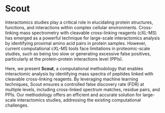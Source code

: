 # Scout
Interactomics studies play a critical role in elucidating protein structures, functions, and interactions within complex cellular environments. Cross-linking mass spectrometry with cleavable cross-linking reagents (cXL-MS) has emerged as a powerful technique for large-scale interactomics analysis by identifying proximal amino acid pairs in protein samples. However, current computational cXL-MS tools face limitations in proteomic-scale studies, such as being too slow or generating excessive false positives, particularly at the protein-protein interactions level (PPIs). 

Here, we present **Scout**, a computational methodology that enables interactomic analysis by identifying mass spectra of peptides linked with cleavable cross-linking reagents. By leveraging machine learning techniques, Scout ensures a controlled false discovery rate (FDR) at multiple levels, including cross-linked spectrum matches, residue pairs, and PPIs. Our methodology offers an efficient and accurate solution for large-scale interactomics studies, addressing the existing computational challenges.

